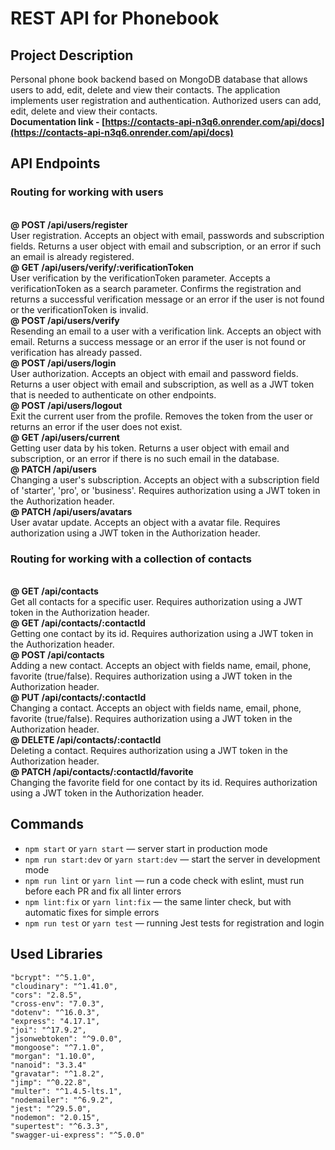 # REST API for Phonebook

## Project Description
Personal phone book backend based on MongoDB database that allows users to add, edit, delete and view their contacts. The application implements user registration and authentication. Authorized users can add, edit, delete and view their contacts.
<br>**Documentation link - [https://contacts-api-n3q6.onrender.com/api/docs](https://contacts-api-n3q6.onrender.com/api/docs)**
## API Endpoints
### Routing for working with users
<br>**@ POST /api/users/register**
<br>User registration. Accepts an object with email, passwords and subscription fields. Returns a user object with email and subscription, or an error if such an email is already registered.
<br>**@ GET /api/users/verify/:verificationToken**
<br>User verification by the verificationToken parameter. Accepts a verificationToken as a search parameter. Confirms the registration and returns a successful verification message or an error if the user is not found or the verificationToken is invalid.
<br>**@ POST /api/users/verify**
<br>Resending an email to a user with a verification link. Accepts an object with email. Returns a success message or an error if the user is not found or verification has already passed.
<br>**@ POST /api/users/login**
<br>User authorization. Accepts an object with email and password fields. Returns a user object with email and subscription, as well as a JWT token that is needed to authenticate on other endpoints.
<br>**@ POST /api/users/logout**
<br>Exit the current user from the profile. Removes the token from the user or returns an error if the user does not exist.
<br>**@ GET /api/users/current**
<br>Getting user data by his token. Returns a user object with email and subscription, or an error if there is no such email in the database.
<br>**@ PATCH /api/users**
<br>Changing a user's subscription. Accepts an object with a subscription field of 'starter', 'pro', or 'business'. Requires authorization using a JWT token in the Authorization header.
<br>**@ PATCH /api/users/avatars**
<br>User avatar update. Accepts an object with a avatar file. Requires authorization using a JWT token in the Authorization header.
### Routing for working with a collection of contacts
<br>**@ GET /api/contacts**
<br>Get all contacts for a specific user. Requires authorization using a JWT token in the Authorization header.
<br>**@ GET /api/contacts/:contactId**
<br>Getting one contact by its id. Requires authorization using a JWT token in the Authorization header.
<br>**@ POST /api/contacts**
<br>Adding a new contact. Accepts an object with fields name, email, phone, favorite (true/false). Requires authorization using a JWT token in the Authorization header.
<br>**@ PUT /api/contacts/:contactId**
<br>Changing a contact. Accepts an object with fields name, email, phone, favorite (true/false). Requires authorization using a JWT token in the Authorization header.
<br>**@ DELETE /api/contacts/:contactId**
<br>Deleting a contact. Requires authorization using a JWT token in the Authorization header.
<br>**@ PATCH /api/contacts/:contactId/favorite**
<br>Changing the favorite field for one contact by its id. Requires authorization using a JWT token in the Authorization header.

## Commands
- `npm start` or `yarn start` &mdash; server start in production mode
- `npm run start:dev` or `yarn start:dev` &mdash; start the server in development mode
- `npm run lint` or `yarn lint` &mdash; run a code check with eslint, must run before each PR and fix all linter errors
- `npm lint:fix` or `yarn lint:fix` &mdash; the same linter check, but with automatic fixes for simple errors
- `npm run test` or `yarn test` &mdash; running Jest tests for registration and login

## Used Libraries
    "bcrypt": "^5.1.0",
    "cloudinary": "^1.41.0",
    "cors": "2.8.5",
    "cross-env": "7.0.3",
    "dotenv": "^16.0.3",
    "express": "4.17.1",
    "joi": "^17.9.2",
    "jsonwebtoken": "^9.0.0",
    "mongoose": "^7.1.0",
    "morgan": "1.10.0",
    "nanoid": "3.3.4"
    "gravatar": "^1.8.2",
    "jimp": "^0.22.8",
    "multer": "^1.4.5-lts.1",
    "nodemailer": "^6.9.2",
    "jest": "^29.5.0",
    "nodemon": "2.0.15",
    "supertest": "^6.3.3",
    "swagger-ui-express": "^5.0.0"
